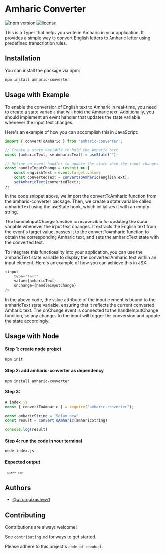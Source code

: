 # Amharic Converter

[![npm version](https://img.shields.io/npm/v/amharic-converter.svg)](https://www.npmjs.com/package/amharic-converter)
[![license](https://img.shields.io/npm/l/amharic-converter.svg)](https://github.com/girumgizachew1/Amharic-converter/blob/main/LICENSE)

This is a Typer that helps you write in Amharic in your application. It provides a simple way to convert English letters to Amharic letter using predefined transcription rules.

## Installation

You can install the package via npm:

```shell
npm install amharic-converter
```


## Usage with Example
To enable the conversion of English text to Amharic in real-time, you need to create a state variable that will hold the Amharic text. Additionally, you should implement an event handler that updates the state variable whenever the input text changes.

Here's an example of how you can accomplish this in JavaScript:

```javascript
import { convertToAmharic } from 'amharic-converter';

// Create a state variable to hold the Amharic text
const [amharicText, setAmharicText] = useState('');

// Define an event handler to update the state when the input changes
const handleInputChange = (event) => {
    const englishText = event.target.value;
    const convertedText = convertToAmharic(englishText);
    setAmharicText(convertedText);
};
```

In the code snippet above, we import the convertToAmharic function from the amharic-converter package. Then, we create a state variable called amharicText using the useState hook, which initializes it with an empty string.

The handleInputChange function is responsible for updating the state variable whenever the input text changes. It extracts the English text from the event's target value, passes it to the convertToAmharic function to obtain the corresponding Amharic text, and sets the amharicText state with the converted text.

To integrate this functionality into your application, you can use the amharicText state variable to display the converted Amharic text within an input element. Here's an example of how you can achieve this in JSX:

```javascript
<input
    type="text"
    value={amharicText}
    onChange={handleInputChange}
/>
```

In the above code, the value attribute of the input element is bound to the amharicText state variable, ensuring that it reflects the current converted Amharic text. The onChange event is connected to the handleInputChange function, so any changes to the input will trigger the conversion and update the state accordingly.

## Usage with Node
#### Step 1: create node project
``` npm init ```
#### Step 2: add amharic-converter as dependency
```npm install amharic-converter```
#### Step 3: 
```javascript
# index.js
const { convertToAmharic } = require("amharic-converter");

const amharicString = "Selam new"
const result = convertToAmharic(amharicString)

console.log(result)
```

#### Step 4: run the code in your terminal
``` node index.js ```
#### Expected output
``` ሠላም ነው```

## Authors

- [@girumgizachew1](https://www.github.com/girumgizachew)


## Contributing

Contributions are always welcome!

See `contributing.md` for ways to get started.

Please adhere to this project's `code of conduct`.

